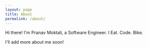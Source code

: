 ```yaml
---
layout: page
title: About
permalink: /about/
---
```


Hi there! I'm Pranav Moktali, a Software Engineer. I Eat. Code. Bike.

I'll add more about me soon! 
